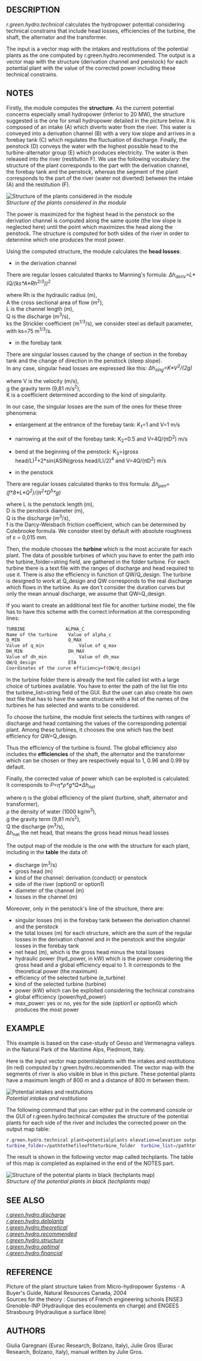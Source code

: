 ## DESCRIPTION

*r.green.hydro.technical* calculates the hydropower potential
considering technical constrains that include head losses, efficiencies
of the turbine, the shaft, the alternator and the transformer.  
  
The input is a vector map with the intakes and restitutions of the
potential plants as the one computed by r.green.hydro.recommended. The
output is a vector map with the structure (derivation channel and
penstock) for each potential plant with the value of the corrected power
including these technical constrains.

## NOTES

Firstly, the module computes the **structure**. As the current potential
concerns especially small hydropower (inferior to 20 MW), the structure
suggested is the one for small hydropower detailed in the picture below.
It is composed of an intake (A) which diverts water from the river. This
water is conveyed into a derivation channel (B) with a very low slope
and arrives in a forebay tank (C) which regulates the fluctuation of
discharge. Finally, the penstock (D) conveys the water with the highest
possible head to the turbine-alternator group (E) which produces
electricity. The water is then released into the river (restitution F).
We use the following vocabulary: the structure of the plant corresponds
to the part with the derivation channel, the forebay tank and the
penstock, whereas the segment of the plant corresponds to the part of
the river (water not diverted) between the intake (A) and the
restitution (F).  
  
![Structure of the plants considered in the module](r_green_hydro_technical_picstruct.png)  
*Structure of the plants considered in the module*

The power is maximized for the highest head in the penstock so the
derivation channel is computed along the same quote (the low slope is
neglected here) until the point which maximizes the head along the
penstock. The structure is computed for both sides of the river in order
to determine which one produces the most power.  
  
Using the computed structure, the module calculates the **head
losses**:  
  
- in the derivation channel  

There are regular losses calculated thanks to Manning's formula:
*Δh<sub>deriv</sub>=L\*(Q/(ks\*A\*Rh<sup>2/3</sup>))<sup>2</sup>*  

where Rh is the hydraulic radius (m),  
A the cross sectional area of flow (m<sup>2</sup>),  
L is the channel length (m),  
Q is the discharge (m<sup>3</sup>/s),  
ks the Strickler coefficient (m<sup>1/3</sup>/s), we consider
steel as default parameter, with ks=75 m<sup>1/3</sup>/s.  

- in the forebay tank  

There are singular losses caused by the change of section in the
forebay tank and the change of direction in the penstock (steep
slope).  
In any case, singular head losses are expressed like this:
*Δh<sub>sing</sub>=K\*V<sup>2</sup>/(2g)*  

where V is the velocity (m/s),  
g the gravity term (9,81 m/s<sup>2</sup>),  
K is a coefficient determined according to the kind of
singularity.

In our case, the singular losses are the sum of the ones for these
three phenomena:  

- enlargement at the entrance of the forebay tank:
K<sub>1</sub>=1 and V=1 m/s  
- narrowing at the exit of the forebay tank: K<sub>2</sub>=0.5
and V=4Q/(πD<sup>2</sup>) m/s  
- bend at the beginning of the penstock: K<sub>3</sub>=(gross
head/L)<sup>2</sup>+2\*sin(ASIN(gross head/L)/2)<sup>4</sup> and
V=4Q/(πD<sup>2</sup>) m/s  

- in the penstock  

There are regular losses calculated thanks to this formula:
*Δh<sub>pen</sub>=(f\*8\*L\*Q<sup>2</sup>)/(π<sup>2</sup>\*D<sup>5</sup>\*g)*  

where L is the penstock length (m),  
D is the penstock diameter (m),  
Q is the discharge (m<sup>3</sup>/s),  
f is the Darcy-Weisbach friction coefficient, which can be
determined by Colebrooke formula. We consider steel by default
with absolute roughness of ε = 0,015 mm.  

Then, the module chooses the **turbine** which is the most accurate for
each plant. The data of possible turbines of which you have to enter the
path into the turbine\_folder=string field, are gathered in the folder
turbine. For each turbine there is a text file with the ranges of
discharge and head required to use it. There is also the efficiency in
function of QW/Q\_design. The turbine is designed to work at Q\_design
and QW corresponds to the real discharge which flows in the turbine. As
we don't consider the duration curves but only the mean annual
discharge, we assume that QW=Q\_design.  
  
If you want to create an additional text file for another turbine model,
the file has to have this scheme with the correct information at the
corresponding lines:  

```sh
TURBINE               ALPHA_C
Name of the turbine    Value of alpha_c
Q_MIN                  Q_MAX
Value of q_min             Value of q_max
DH_MIN                 DH_MAX
Value of dh_min            Value of dh_max
QW/Q_design            ETA
Coordinates of the curve efficiency=f(QW/Q_design)

```

In the turbine folder there is already the text file called list with a
large choice of turbines available. You have to enter the path of the
list file into the turbine\_list=string field of the GUI. But the user
can also create his own text file that has to have the same structure
with a list of the names of the turbines he has selected and wants to be
considered.  
  
To choose the turbine, the module first selects the turbines with ranges
of discharge and head containing the values of the corresponding
potential plant. Among these turbines, it chooses the one which has the
best efficiency for QW=Q\_design.  
  
Thus the efficiency of the turbine is found. The global efficiency also
includes the **efficiencies** of the shaft, the alternator and the
transformer which can be chosen or they are respectively equal to 1,
0.96 and 0.99 by default.  
  
Finally, the corrected value of power which can be exploited is
calculated.  
It corresponds to *P=η\*ρ\*g\*Q\*Δh<sub>net</sub>*  

where η is the global efficiency of the plant (turbine, shaft,
alternator and transformer),  
ρ the density of water (1000 kg/m<sup>3</sup>),  
g the gravity term (9,81 m/s<sup>2</sup>),  
Q the discharge (m<sup>3</sup>/s),  
Δh<sub>net</sub> the net head, that means the gross head minus head
losses  

The output map of the module is the one with the structure for each
plant, including in the **table** the data of:  

- discharge (m<sup>3</sup>/s)  
- gross head (m)  
- kind of the channel: derivation (conduct) or penstock  
- side of the river (option0 or option1)  
- diameter of the channel (m)  
- losses in the channel (m)  

Moreover, only in the penstock's line of the structure, there are:  

- singular losses (m) in the forebay tank between the derivation
channel and the penstock  
- the total losses (m) for each structure, which are the sum of the
regular losses in the derivation channel and in the penstock and the
singular losses in the forebay tank  
- net head (m), which is the gross head minus the total losses  
- hydraulic power (hyd\_power, in kW) which is the power considering
the gross head and a global efficiency equal to 1. It corresponds to
the theoretical power (the maximum)  
- efficiency of the selected turbine (e\_turbine)  
- kind of the selected turbine (turbine)  
- power (kW) which can be exploited considering the technical
constrains  
- global efficiency (power/hyd\_power)  
- max\_power: yes or no, yes for the side (option1 or option0) which
produces the most power

## EXAMPLE

This example is based on the case-study of Gesso and Vermenagna valleys
in the Natural Park of the Maritime Alps, Piedmont, Italy.  
  
Here is the input vector map potentialplants with the intakes and
restitutions (in red) computed by r.green.hydro.recommended. The vector
map with the segments of river is also visible in blue in this picture.
These potential plants have a maximum length of 800 m and a distance of
800 m between them.

![Potential intakes and restitutions](r_green_hydro_technical_input.png)  
*Potential intakes and restitutions*

The following command that you can either put in the command console or
the GUI of r.green.hydro.technical computes the structure of the
potential plants for each side of the river and includes the corrected
power on the output map table:  

```sh
r.green.hydro.technical plant=potentialplants elevation=elevation output_struct=techplants output_plant=segmentplants
turbine_folder=/pathtothefileoftheturbine_folder  turbine_list=/pathtothefileoftheturbine_list
```

The result is shown in the following vector map called techplants. The
table of this map is completed as explained in the end of the NOTES
part.  
  
![Structure of the potential plants in black (techplants map)](r_green_hydro_technical_output.png)  
*Structure of the potential plants in black (techplants map)*

## SEE ALSO

*[r.green.hydro.discharge](r.green.hydro.discharge.md)  
[r.green.hydro.delplants](r.green.hydro.delplants.md)  
[r.green.hydro.theoretical](r.green.hydro.theoretical.md)  
[r.green.hydro.recommended](r.green.hydro.recommended.md)  
[r.green.hydro.structure](r.green.hydro.structure.md)  
[r.green.hydro.optimal](r.green.hydro.optimal.md)  
[r.green.hydro.financial](r.green.hydro.financial.md)*

## REFERENCE

Picture of the plant structure taken from Micro-hydropower Systems - A
Buyer's Guide, Natural Resources Canada, 2004  
Sources for the theory : Courses of French engineering schools ENSE3
Grenoble-INP (Hydraulique des ecoulements en charge) and ENGEES
Strasbourg (Hydraulique a surface libre)

## AUTHORS

Giulia Garegnani (Eurac Research, Bolzano, Italy), Julie Gros (Eurac
Research, Bolzano, Italy), manual written by Julie Gros.
